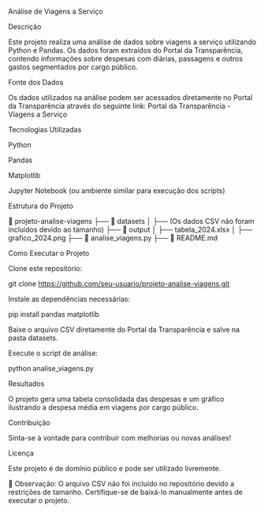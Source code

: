 Análise de Viagens a Serviço

Descrição

Este projeto realiza uma análise de dados sobre viagens a serviço utilizando Python e Pandas. Os dados foram extraídos do Portal da Transparência, contendo informações sobre despesas com diárias, passagens e outros gastos segmentados por cargo público.

Fonte dos Dados

Os dados utilizados na análise podem ser acessados diretamente no Portal da Transparência através do seguinte link:
Portal da Transparência - Viagens a Serviço

Tecnologias Utilizadas

Python

Pandas

Matplotlib

Jupyter Notebook (ou ambiente similar para execução dos scripts)

Estrutura do Projeto

📂 projeto-analise-viagens
├── 📂 datasets
│   ├── (Os dados CSV não foram incluídos devido ao tamanho)
├── 📂 output
│   ├── tabela_2024.xlsx
│   ├── grafico_2024.png
├── 📜 analise_viagens.py
├── 📜 README.md

Como Executar o Projeto

Clone este repositório:

git clone https://github.com/seu-usuario/projeto-analise-viagens.git

Instale as dependências necessárias:

pip install pandas matplotlib

Baixe o arquivo CSV diretamente do Portal da Transparência e salve na pasta datasets.

Execute o script de análise:

python analise_viagens.py

Resultados

O projeto gera uma tabela consolidada das despesas e um gráfico ilustrando a despesa média em viagens por cargo público.

Contribuição

Sinta-se à vontade para contribuir com melhorias ou novas análises!

Licença

Este projeto é de domínio público e pode ser utilizado livremente.

📌 Observação: O arquivo CSV não foi incluído no repositório devido a restrições de tamanho. Certifique-se de baixá-lo manualmente antes de executar o projeto.
